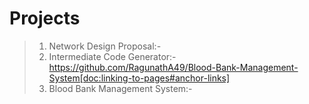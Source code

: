 # Projects

> 1. Network Design Proposal:-
> 2. Intermediate Code Generator:-https://github.com/RagunathA49/Blood-Bank-Management-System[doc:linking-to-pages#anchor-links]
> 3. Blood Bank Management System:-